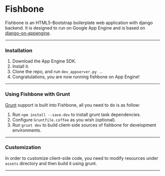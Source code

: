 # Fishbone

Fishbone is an HTML5-Bootstrap boilerplate web application with django backend.
It is designed to run on Google App Engine and is based on [django-on-appengine](https://github.com/aurorasoftware/django-on-appengine).


----

### Installation

1. Download the App Engine SDK.
2. Install it.
3. Clone the repo, and run `dev_appserver.py .`.
4. Congratulations, you are now running fishbone on App Engine!

----

### Using Fishbone with Grunt

[Grunt](http://gruntjs.com/) support is built into Fishbone, all you need to do is as follow:

1. Run `npm install --save-dev` to install grunt task dependencies.
2. Configure `Gruntfile.coffee` as you wish (optional).
3. Run `grunt dev` to build client-side sources of fishbone for development environments.

----

### Customization 

In order to customize client-side code, you need to modify resources under `assets` directory and then build it using grunt.

----
